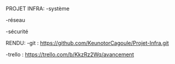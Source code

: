 PROJET INFRA:
-système

-réseau

-sécurité


RENDU:
-git : https://github.com/KeunotorCagoule/Projet-Infra.git

-trello : https://trello.com/b/KkzRz2Wq/avancement
